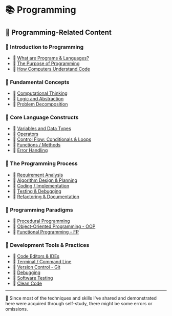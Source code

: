 # 📚 Programming

## 🔗 Programming-Related Content

### 📕 Introduction to Programming

- 📖 [What are Programs & Languages?](./01-introduction-to-programming/1_1-what-are-programs-and-languages.md)
- 📖 [The Purpose of Programming](./01-introduction-to-programming/1_2-the-purpose-of-programming.md)
- 📖 [How Computers Understand Code](./01-introduction-to-programming/1_3-how-computers-understand-code.md)

### 📕 Fundamental Concepts

- 📖 [Computational Thinking](./02-fundamental-concepts/2_1-computational-thinking.md)
- 📖 [Logic and Abstraction](./02-fundamental-concepts/2_2-logic-and-abstraction.md)
- 📖 [Problem Decomposition](./02-fundamental-concepts/2_3-problem-decomposition.md)

### 📕 Core Language Constructs

- 📖 [Variables and Data Types](./03-core-language-constructs/3_1-variables-and-data-types.md)
- 📖 [Operators](./03-core-language-constructs/3_2-operators.md)
- 📖 [Control Flow: Conditionals & Loops](./03-core-language-constructs/3_3-control-flow.md)
- 📖 [Functions / Methods](./03-core-language-constructs/3_4-functions-or-methods.md)
- 📖 [Error Handling](./03-core-language-constructs/3_5-error-handing.md)

### 📕 The Programming Process

- 📖 [Requirement Analysis](./04-the-programming-process/4_1-requirement-analysis.md)
- 📖 [Algorithm Design & Planning](./04-the-programming-process/4_2-algorithm-design-and-planning.md)
- 📖 [Coding / Implementation](./04-the-programming-process/4_3-coding-or-implementation.md)
- 📖 [Testing & Debugging](./04-the-programming-process/4_4-testing-and-debugging.md)
- 📖 [Refactoring & Documentation](./04-the-programming-process/4_5-refactoring-and-documentation.md)

### 📕 Programming Paradigms

- 📖 [Procedural Programming](./05-programming-paradigms/5_1-procedural-programming.md)
- 📖 [Object-Oriented Programming - OOP](./05-programming-paradigms/5_2-object-oriented-programming.md)
- 📖 [Functional Programming - FP](./05-programming-paradigms/5_3-functional-programming.md)

### 📕 Development Tools & Practices

- 📖 [Code Editors & IDEs](./06-development-tools-and-practices/6_1-code-editors-and-ides.md)
- 📖 [Terminal / Command Line](./06-development-tools-and-practices/6_2-terminal-or-command-line.md)
- 📖 [Version Control - Git](./06-development-tools-and-practices/6_3-version-control-git.md)
- 📖 [Debugging](./06-development-tools-and-practices/6_4-debugging.md)
- 📖 [Software Testing](./06-development-tools-and-practices/6_5-software-testing.md)
- 📖 [Clean Code](./06-development-tools-and-practices/6_6-clean-code.md)

---

📍 Since most of the techniques and skills I've shared and demonstrated here were acquired through self-study, there might be some errors or omissions.
